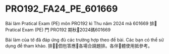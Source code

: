 # PRO192_FA24_PE_601669
Bài làm Pratical Exam (PE) môn PRO192 kì Thu năm 2024 mã 601669
排𫜵 Pratical Exam (PE) 門 PRO192 期秋𢆥2024碼601669

Bài làm của tớ đã đáp ứng đủ các trường hợp theo đề bài. Các bạn có thể sử dụng để tham khảo.
排𫜵𧵑伵㐌答應𨁥各場合蹺題排。各伴𣎏體使用抵參考。
